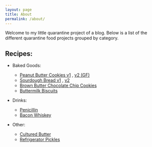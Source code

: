 ```yaml
---
layout: page
title: About
permalink: /about/
---
```


Welcome to my little quarantine project of a blog.
Below is a list of the different quarantine food projects grouped by category.


Recipes:
-
- Baked Goods:
    - [Peanut Butter Cookies v1](/blog/2020/03/23/Peanut-Butter-Cookies-v1.html) , [v2 (GF)](/blog/2020/04/05/Peanut-Butter-Cookies-v2-Gluten-Free.html)
    - [Sourdough Bread v1](/blog/2020/04/18/Sourdogh-Bread-v1.html) , [v2](/blog/2020/04/25/Sourdogh-Bread-v2.html)
    - [Brown Butter Chocolate Chip Cookies](/blog/2020/04/27/BA-Brown-Butter-Cookies.html)
    - [Buttermilk Biscuits](/blog/2020/05/02/Buttermilk-Biscuits.html)

- Drinks:
    - [Penicillin](/blog/2020/03/27/Penicillin.html)
    - [Bacon Whiskey](/blog/2020/04/29/Bacon-Whiskey.html)

- Other:
    - [Cultured Butter](/blog/2020/04/19/Cultured-Butter.html)
    - [Refrigerator Pickles](/blog/2020/04/22/Refrigerator-Pickles-v1.html)
